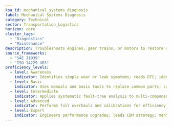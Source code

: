 ```yaml
---
ksa_id: mechanical_systems_diagnosis
label: Mechanical Systems Diagnosis
category: Technical
sector: Transportation_Logistics
horizon: core
cluster_tags:
  - "Diagnostics"
  - "Maintenance"
description: Troubleshoots engines, gear trains, or motors to restore optimal performance.
source_frameworks:
  - "SAE J1939"
  - "ISO 14229 UDS"
proficiency_levels:
  - level: Awareness
    indicator: Identifies simple wear or leak symptoms; reads DTC; identifies critical vs advisory.
  - level: Basic
    indicator: Uses manuals and basic tools to replace common parts; captures freeze-frame; clears codes.
  - level: Intermediate
    indicator: Applies systematic fault‑tree analysis to multi‑component systems; Trends vibration & oil-analysis; predicts failure; schedules PM.
  - level: Advanced
    indicator: Performs full overhauls and calibrations for efficiency; integrates ML model; reduces breakdowns %.
  - level: Expert
    indicator: Engineers performance upgrades; leads CBM strategy; mentors/trains maintenance teams and technicians; publishes best practice.
---
```

